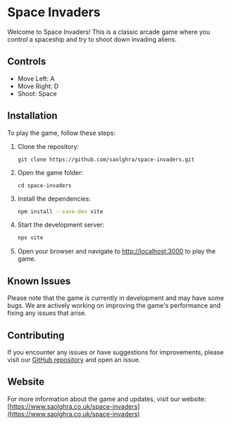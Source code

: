 # Space Invaders

Welcome to Space Invaders! This is a classic arcade game where you control a spaceship and try to shoot down invading aliens.

## Controls

- Move Left: A
- Move Right: D
- Shoot: Space

## Installation

To play the game, follow these steps:

1. Clone the repository:

   ```
   git clone https://github.com/saolghra/space-invaders.git
   ```

2. Open the game folder:

   ```
   cd space-invaders
   ```

3. Install the dependencies:

   ```bash
   npm install --save-dev vite
   ```

4. Start the development server:

   ```bash
   npx vite
   ```

5. Open your browser and navigate to [http://localhost:3000](http://localhost:3000) to play the game.

## Known Issues

Please note that the game is currently in development and may have some bugs. We are actively working on improving the game's performance and fixing any issues that arise.

## Contributing

If you encounter any issues or have suggestions for improvements, please visit our [GitHub repository](https://github.com/saolghra/space-invaders) and open an issue.

## Website

For more information about the game and updates, visit our website: [https://www.saolghra.co.uk/space-invaders](https://www.saolghra.co.uk/space-invaders)
